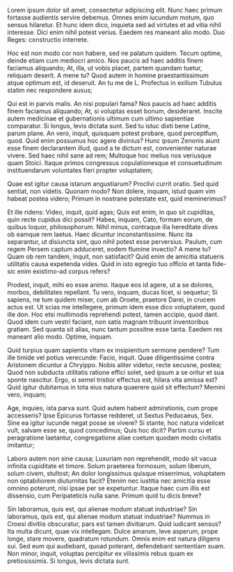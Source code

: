 ---
---
Lorem ipsum dolor sit amet, consectetur adipiscing elit. Nunc haec primum fortasse audientis servire debemus. Omnes enim iucundum motum, quo sensus hilaretur. Et hunc idem dico, inquieta sed ad virtutes et ad vitia nihil interesse. Dici enim nihil potest verius. Eaedem res maneant alio modo. Duo Reges: constructio interrete. 

Hoc est non modo cor non habere, sed ne palatum quidem. Tecum optime, deinde etiam cum mediocri amico. Nos paucis ad haec additis finem faciamus aliquando; At, illa, ut vobis placet, partem quandam tuetur, reliquam deserit. A mene tu? Quod autem in homine praestantissimum atque optimum est, id deseruit. An tu me de L. Profectus in exilium Tubulus statim nec respondere ausus; 

Qui est in parvis malis. An nisi populari fama? Nos paucis ad haec additis finem faciamus aliquando; At, si voluptas esset bonum, desideraret. Inscite autem medicinae et gubernationis ultimum cum ultimo sapientiae comparatur. Si longus, levis dictata sunt. Sed tu istuc dixti bene Latine, parum plane. An vero, inquit, quisquam potest probare, quod perceptfum, quod. Quid enim possumus hoc agere divinius? Hunc ipsum Zenonis aiunt esse finem declarantem illud, quod a te dictum est, convenienter naturae vivere. Sed haec nihil sane ad rem; Multoque hoc melius nos veriusque quam Stoici. Itaque primos congressus copulationesque et consuetudinum instituendarum voluntates fieri propter voluptatem; 

Quae est igitur causa istarum angustiarum? Proclivi currit oratio. Sed quid sentiat, non videtis. Quonam modo? Non dolere, inquam, istud quam vim habeat postea videro; Primum in nostrane potestate est, quid meminerimus? 

Et ille ridens: Video, inquit, quid agas; Quis est enim, in quo sit cupiditas, quin recte cupidus dici possit? Habes, inquam, Cato, formam eorum, de quibus loquor, philosophorum. Nihil minus, contraque illa hereditate dives ob eamque rem laetus. Haec dicuntur inconstantissime. Nunc ita separantur, ut disiuncta sint, quo nihil potest esse perversius. Paulum, cum regem Persem captum adduceret, eodem flumine invectio? A mene tu? Quam ob rem tandem, inquit, non satisfacit? Quid enim de amicitia statueris utilitatis causa expetenda vides. Quid in isto egregio tuo officio et tanta fide-sic enim existimo-ad corpus refers? 

Prodest, inquit, mihi eo esse animo. Itaque eos id agere, ut a se dolores, morbos, debilitates repellant. Tu vero, inquam, ducas licet, si sequetur; Si sapiens, ne tum quidem miser, cum ab Oroete, praetore Darei, in crucem actus est. Ut scias me intellegere, primum idem esse dico voluptatem, quod ille don. Hoc etsi multimodis reprehendi potest, tamen accipio, quod dant. Quod idem cum vestri faciant, non satis magnam tribuunt inventoribus gratiam. Sed quanta sit alias, nunc tantum possitne esse tanta. Eaedem res maneant alio modo. Optime, inquam. 

Quid turpius quam sapientis vitam ex insipientium sermone pendere? Tum ille timide vel potius verecunde: Facio, inquit. Quae diligentissime contra Aristonem dicuntur a Chryippo. Nobis aliter videtur, recte secusne, postea; Quod non subducta utilitatis ratione effici solet, sed ipsum a se oritur et sua sponte nascitur. Ergo, si semel tristior effectus est, hilara vita amissa est? Quid igitur dubitamus in tota eius natura quaerere quid sit effectum? Memini vero, inquam; 

Age, inquies, ista parva sunt. Quid autem habent admirationis, cum prope accesseris? Ipse Epicurus fortasse redderet, ut Sextus Peducaeus, Sex. Sine ea igitur iucunde negat posse se vivere? Si stante, hoc natura videlicet vult, salvam esse se, quod concedimus; Quis hoc dicit? Partim cursu et peragratione laetantur, congregatione aliae coetum quodam modo civitatis imitantur; 

Laboro autem non sine causa; Luxuriam non reprehendit, modo sit vacua infinita cupiditate et timore. Solum praeterea formosum, solum liberum, solum civem, stultost; An dolor longissimus quisque miserrimus, voluptatem non optabiliorem diuturnitas facit? Etenim nec iustitia nec amicitia esse omnino poterunt, nisi ipsae per se expetuntur. Itaque haec cum illis est dissensio, cum Peripateticis nulla sane. Primum quid tu dicis breve? 

Sin laboramus, quis est, qui alienae modum statuat industriae? Sin laboramus, quis est, qui alienae modum statuat industriae? Nummus in Croesi divitiis obscuratur, pars est tamen divitiarum. Quid iudicant sensus? Ita multa dicunt, quae vix intellegam. Dulce amarum, leve asperum, prope longe, stare movere, quadratum rotundum. Omnis enim est natura diligens sui. Sed eum qui audiebant, quoad poterant, defendebant sententiam suam. Non minor, inquit, voluptas percipitur ex vilissimis rebus quam ex pretiosissimis. Si longus, levis dictata sunt. 

